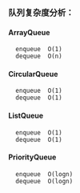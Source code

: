 ### 队列复杂度分析：
#### ArrayQueue
```
  enqueue  O(1)
  dequeue  O(n)
```

#### CircularQueue
```
  enqueue  O(1)
  dequeue  O(1)
```

#### ListQueue
```
  enqueue  O(1)
  dequeue  O(1)
```

#### PriorityQueue
```
  enqueue  O(logn)
  dequeue  O(logn)
```


